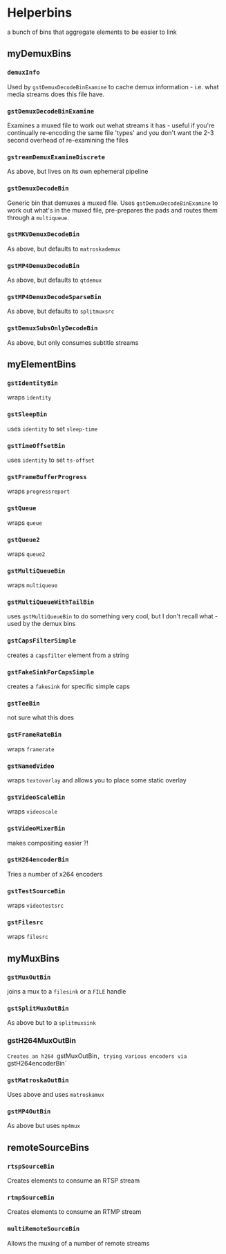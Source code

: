 # Helperbins #
a bunch of bins that aggregate elements to be easier to link

## myDemuxBins ##
### `demuxInfo` ###
Used by `gstDemuxDecodeBinExamine` to cache demux information - i.e. what media streams does this file have.
### `gstDemuxDecodeBinExamine` ###
Examines a muxed file to work out wehat streams it has - useful if you're continually re-encoding the same file 'types' and you don't want the 2-3 second overhead of re-examining the files
### `gstreamDemuxExamineDiscrete` ###
As above, but lives on its own ephemeral pipeline 
### `gstDemuxDecodeBin` ###
Generic bin that demuxes a muxed file. Uses `gstDemuxDecodeBinExamine` to work out what's in the muxed file, pre-prepares the pads and routes them through a `multiqueue`.  
### `gstMKVDemuxDecodeBin` ###
As above, but defaults to `matroskademux`
### `gstMP4DemuxDecodeBin` ###
As above, but defaults to `qtdemux`
### `gstMP4DemuxDecodeSparseBin` ###
As above, but defaults to `splitmuxsrc`
### `gstDemuxSubsOnlyDecodeBin` ###
As above, but only consumes subtitle streams
## myElementBins ##
### `gstIdentityBin` ###
wraps `identity`
### `gstSleepBin` ###
uses `identity` to set `sleep-time`
### `gstTimeOffsetBin` ###
uses `identity` to set `ts-offset`
### `gstFrameBufferProgress` ###
wraps `progressreport`
### `gstQueue` ###
wraps `queue`
### `gstQueue2` ##
wraps `queue2`
### `gstMultiQueueBin` ###
wraps `multiqueue`
### `gstMultiQueueWithTailBin` ###
uses `gstMultiQueueBin` to do something very cool, but I don't recall what - used by the demux bins
### `gstCapsFilterSimple` ###
creates a `capsfilter` element from a string
### `gstFakeSinkForCapsSimple` ###
creates a `fakesink` for specific simple caps
### `gstTeeBin` ###
not sure what this does
### `gstFrameRateBin` ###
wraps `framerate`
### `gstNamedVideo` ###
wraps `textoverlay` and allows you to place some static overlay
### `gstVideoScaleBin` ###
wraps `videoscale`
### `gstVideoMixerBin` ###
makes compositing easier ?!
### `gstH264encoderBin` ###
Tries a number of x264 encoders
### `gstTestSourceBin` ###
wraps `videotestsrc`
### `gstFilesrc` ###
wraps `filesrc`
## myMuxBins ##
### `gstMuxOutBin` ###
joins a mux to a `filesink` or a `FILE` handle
### `gstSplitMuxOutBin` ###
As above but to a `splitmuxsink`
### gstH264MuxOutBin ###
`Creates an h264 `gstMuxOutBin`, trying various encoders via `gstH264encoderBin`
### `gstMatroskaOutBin` ###
Uses above and uses `matroskamux`
### `gstMP4OutBin` ###
As above but uses `mp4mux`
## remoteSourceBins ##
### `rtspSourceBin` ###
Creates elements to consume an RTSP stream
### `rtmpSourceBin` ###
Creates elements to consume an RTMP stream
### `multiRemoteSourceBin` ###
Allows the muxing of a number of remote streams

